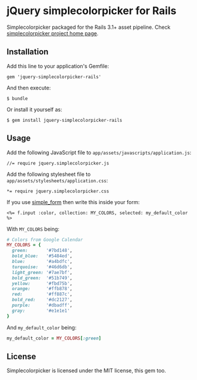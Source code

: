 # jQuery simplecolorpicker for Rails

Simplecolorpicker packaged for the Rails 3.1+ asset pipeline.
Check [simplecolorpicker project home page](https://github.com/tkrotoff/jquery-simplecolorpicker).

## Installation

Add this line to your application's Gemfile:

    gem 'jquery-simplecolorpicker-rails'

And then execute:

    $ bundle

Or install it yourself as:

    $ gem install jquery-simplecolorpicker-rails

## Usage

Add the following JavaScript file to `app/assets/javascripts/application.js`:

    //= require jquery.simplecolorpicker.js

Add the following stylesheet file to `app/assets/stylesheets/application.css`:

    *= require jquery.simplecolorpicker.css

If you use [simple_form](https://github.com/plataformatec/simple_form) then write this inside your form:

    <%= f.input :color, collection: MY_COLORS, selected: my_default_color %>

With `MY_COLORS` being:
```ruby
# Colors from Google Calendar
MY_COLORS = {
  green:       '#7bd148',
  bold_blue:   '#5484ed',
  blue:        '#a4bdfc',
  turquoise:   '#46d6db',
  light_green: '#7ae7bf',
  bold_green:  '#51b749',
  yellow:      '#fbd75b',
  orange:      '#ffb878',
  red:         '#ff887c',
  bold_red:    '#dc2127',
  purple:      '#dbadff',
  gray:        '#e1e1e1'
}
```

And `my_default_color` being:
```ruby
my_default_color = MY_COLORS[:green]
```

## License

Simplecolorpicker is licensed under the MIT license, this gem too.
